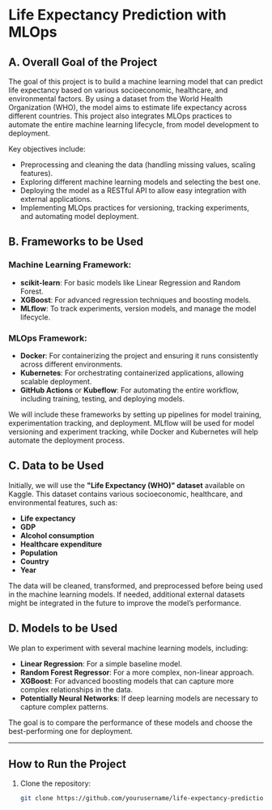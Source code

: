 # Life Expectancy Prediction with MLOps

## A. Overall Goal of the Project

The goal of this project is to build a machine learning model that can predict life expectancy based on various socioeconomic, healthcare, and environmental factors. By using a dataset from the World Health Organization (WHO), the model aims to estimate life expectancy across different countries. This project also integrates MLOps practices to automate the entire machine learning lifecycle, from model development to deployment.

Key objectives include:
- Preprocessing and cleaning the data (handling missing values, scaling features).
- Exploring different machine learning models and selecting the best one.
- Deploying the model as a RESTful API to allow easy integration with external applications.
- Implementing MLOps practices for versioning, tracking experiments, and automating model deployment.

## B. Frameworks to be Used

### Machine Learning Framework:
- **scikit-learn**: For basic models like Linear Regression and Random Forest.
- **XGBoost**: For advanced regression techniques and boosting models.
- **MLflow**: To track experiments, version models, and manage the model lifecycle.

### MLOps Framework:
- **Docker**: For containerizing the project and ensuring it runs consistently across different environments.
- **Kubernetes**: For orchestrating containerized applications, allowing scalable deployment.
- **GitHub Actions** or **Kubeflow**: For automating the entire workflow, including training, testing, and deploying models.

We will include these frameworks by setting up pipelines for model training, experimentation tracking, and deployment. MLflow will be used for model versioning and experiment tracking, while Docker and Kubernetes will help automate the deployment process.

## C. Data to be Used

Initially, we will use the **"Life Expectancy (WHO)" dataset** available on Kaggle. This dataset contains various socioeconomic, healthcare, and environmental features, such as:
- **Life expectancy**
- **GDP**
- **Alcohol consumption**
- **Healthcare expenditure**
- **Population**
- **Country**
- **Year**

The data will be cleaned, transformed, and preprocessed before being used in the machine learning models. If needed, additional external datasets might be integrated in the future to improve the model’s performance.

## D. Models to be Used

We plan to experiment with several machine learning models, including:
- **Linear Regression**: For a simple baseline model.
- **Random Forest Regressor**: For a more complex, non-linear approach.
- **XGBoost**: For advanced boosting models that can capture more complex relationships in the data.
- **Potentially Neural Networks**: If deep learning models are necessary to capture complex patterns.

The goal is to compare the performance of these models and choose the best-performing one for deployment.

---

## How to Run the Project

1. Clone the repository:
   ```bash
   git clone https://github.com/yourusername/life-expectancy-prediction.git

